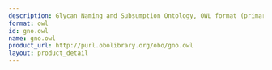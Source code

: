 ```yaml
---
description: Glycan Naming and Subsumption Ontology, OWL format (primary)
format: owl
id: gno.owl
name: gno.owl
product_url: http://purl.obolibrary.org/obo/gno.owl
layout: product_detail
---
```

